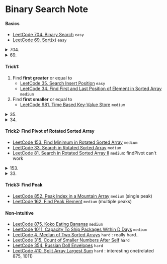 # Binary Search Note
####    Basics
- [LeetCode 704. Binary Search](https://leetcode.com/problems/binary-search/) ``easy``
- [LeetCode 69. Sqrt(x)](https://leetcode.com/problems/sqrtx/) ``easy``


<details>
    <summary>704.  </summary>

```js
var search = function(nums, target) {
    let left = 0;
    let right = nums.length - 1;
    
    while (right >= left) {
        let mid = Math.floor((left + right) / 2);
        
        if (nums[mid] === target) {
            return mid;
        } else if(nums[mid] > target) {
            right = mid - 1;
        } else {
            left = mid + 1;
        }
    }
    
    return -1;
};
```
</details>

<details>
    <summary>69.  </summary>

```js
var mySqrt = function(x) {
  if (x === 0) return 0;

  let left = 1;
  let right = x;

  while (left < right) {
    const mid = Math.floor((left + right)/ 2);

    if (mid** 2 === x) return mid;

    if (mid** 2 < x && (mid + 1)**2 > x) return mid;

    if (mid**2 > x) {
      right = mid - 1;
    } else {
      left = mid + 1;
    }
  }
  return left;
};
```
</details>

####    Trick1: 
1. Find __first greater__ or equal to
   -   [LeetCode 35. Search Insert Position](https://leetcode.com/problems/search-insert-position/) ``easy``
   -   [LeetCode 34. Find First and Last Position of Element in Sorted Array](https://leetcode.com/problems/find-first-and-last-position-of-element-in-sorted-array/) ``medium``
2. Find __first smaller__ or equal to
   - [LeetCode 981. Time Based Key-Value Store](https://leetcode.com/problems/time-based-key-value-store/) ``medium``

<details>
    <summary>35.  </summary>

```js
var searchInsert = function(nums, target) {
  let left = 0;
  let right = nums.length;

  while (left < right) {
    const mid = Math.floor((left + right) / 2);
    if (nums[mid] < target) {
      left = mid + 1;
    } else {
      right = mid;
    }
  }
  return left;

};
```
</details>

<details>
    <summary>34.  </summary>

```js
var searchRange = function(nums, target) {
  let right = findFirstGreaterOrEqual(nums, target + 1);
  let left = findFirstGreaterOrEqual(nums, target);

  if (left === right) return [-1, -1];

  return [left, right - 1];
};

const findFirstGreaterOrEqual = (arr, tar) => {
  let left = 0;
  let right = arr.length;

  while (left < right) {
    const mid = Math.floor((left + right) / 2);
    if (arr[mid] < tar) {
      left = mid + 1;
    } else {
      right = mid;
    }
  }
  return left;
};
```
</details>

####    Trick2: Find Pivot of Rotated Sorted Array
-   [LeetCode 153. Find Minimum in Rotated Sorted Array](https://leetcode.com/problems/find-minimum-in-rotated-sorted-array/) ``medium``
-   [LeetCode 33. Search in Rotated Sorted Array](https://leetcode.com/problems/search-in-rotated-sorted-array/) ``medium``
-   [LeetCode 81. Search in Rotated Sorted Array II](https://leetcode.com/problems/search-in-rotated-sorted-array-ii/) ``medium``: findPivot can't work
<details>
    <summary>153.  </summary>

```js
var findMin = function(nums) {
  let left = 0;
  let right = nums.length - 1;

  while (left < right) {
    const mid = Math.floor((left + right) / 2);
    if (nums[mid] < nums[right]) {
      right = mid;
    } else {
      left = mid + 1;
    }
  }
  return nums[left];
};
```
</details>

<details>
    <summary>33.  </summary>

```js
var search = function(nums, target) {
  const pivot = findPivot(nums);
  const size = nums.length;


  if (nums[pivot] <= target && target <= nums[size - 1]) {
    return bs(nums, pivot, size - 1, target);
  }
  return bs(nums, 0, pivot - 1, target);
};

const bs = (arr, l, r, tar) => {
  let left = l;
  let right = r;

  while (left <= right) {
    const mid = Math.floor((left + right)/ 2);
    if (arr[mid] === tar) return mid;

    if (arr[mid] < tar) {
      left = mid + 1;
    } else {
      right = mid - 1;
    }
  }
  return -1;
};

const findPivot = arr => {
  let left = 0;
  let right = arr.length - 1;

  while (left < right) {
    const mid = Math.floor((left + right) / 2);

    if (arr[mid] > arr[right]) {
      left = mid + 1;
    } else {
      right = mid;
    }
  }

  return left;
};
```
</details>


####    Trick3: Find Peak 
-   [LeetCode 852. Peak Index in a Mountain Array](https://leetcode.com/problems/peak-index-in-a-mountain-array/) ``medium`` (single peak)
-   [LeetCode 162. Find Peak Element](https://leetcode.com/problems/find-peak-element/) ``medium`` (multiple peaks)

####    Non-intuitive
-   [LeetCode 875. Koko Eating Bananas](https://leetcode.com/problems/koko-eating-bananas/) ``medium`` 
-   [LeetCode 1011. Capacity To Ship Packages Within D Days](https://leetcode.com/problems/capacity-to-ship-packages-within-d-days/) ``medium`` 
-   [LeetCode 4. Median of Two Sorted Arrays](https://leetcode.com/problems/median-of-two-sorted-arrays/description/) ``hard`` : really hard..
-   [LeetCode 315. Count of Smaller Numbers After Self](https://leetcode.com/problems/count-of-smaller-numbers-after-self/) ``hard`` 
-   [LeetCode 354. Russian Doll Envelopes](https://leetcode.com/problems/russian-doll-envelopes/) ``hard`` 
-   [LeetCode 410. Split Array Largest Sum](https://leetcode.com/problems/split-array-largest-sum/description/) ``hard`` : interesting one(related 875, 1011)
